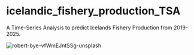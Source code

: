 # icelandic_fishery_production_TSA

A Time-Series Analysis to predict Icelands Fishery Production from 2019-2025.

![robert-bye-vfWmEJntSSg-unsplash](https://user-images.githubusercontent.com/69621466/162446952-f11fd5dd-8af8-44ac-89d3-3a484d02cd9f.jpg)
